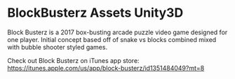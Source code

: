 # BlockBusterz Assets Unity3D


Block Busterz is a 2017 box-busting arcade puzzle video game designed for one player.
Initial concept based off of snake vs blocks combined mixed with bubble shooter styled games.

Check out Block Busterz on iTunes app store:
https://itunes.apple.com/us/app/block-busterz/id1351484049?mt=8

